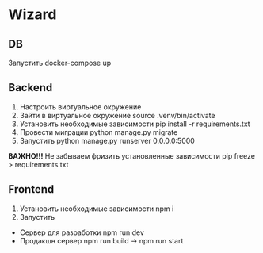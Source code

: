# Wizard

## DB
Запустить docker-compose up

## Backend
1. Настроить виртуальное окружение
2. Зайти в виртуальное окружение source .venv/bin/activate
3. Установить необходимые зависимости pip install -r requirements.txt
4. Провести миграции python manage.py migrate
5. Запустить python manage.py runserver 0.0.0.0:5000

**ВАЖНО!!!** Не забываем фризить установленные зависимости pip freeze > requirements.txt

## Frontend
1. Установить необходимые зависимости npm i
2. Запустить
- Сервер для разработки npm run dev
- Продакшн сервер npm run build -> npm run start
